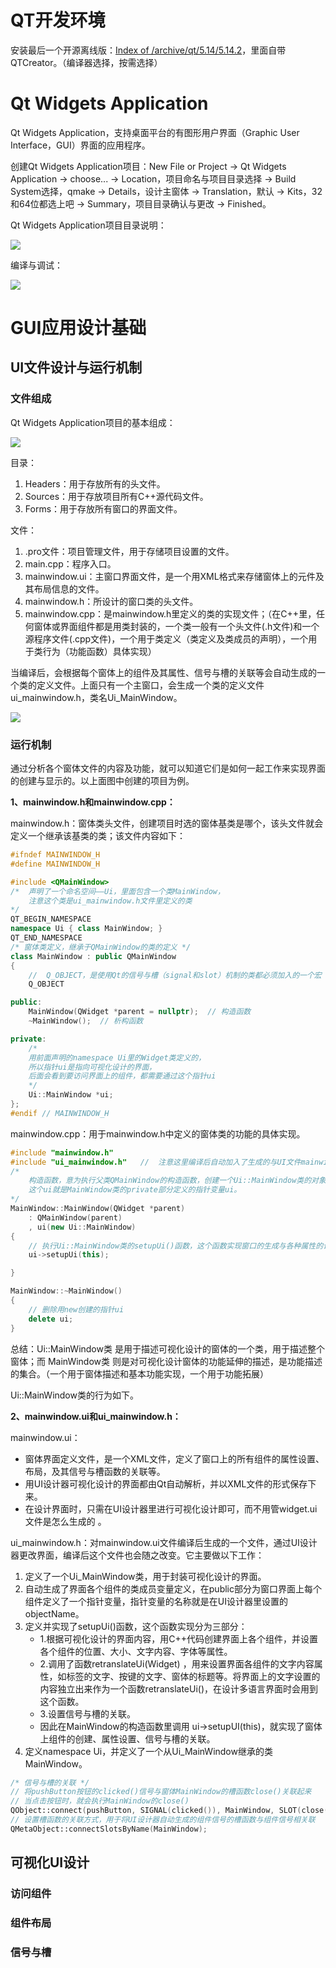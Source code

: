 # QT开发环境

安装最后一个开源离线版：[Index of /archive/qt/5.14/5.14.2](https://download.qt.io/archive/qt/5.14/5.14.2/)，里面自带QTCreator。（编译器选择，按需选择）

# Qt Widgets Application

Qt Widgets Application，支持桌面平台的有图形用户界面（Graphic User Interface，GUI）界面的应用程序。  

创建Qt Widgets Application项目：New File or Project → Qt Widgets Application → choose... → Location，项目命名与项目目录选择 → Build System选择，qmake → Details，设计主窗体 → Translation，默认 → Kits，32和64位都选上吧 → Summary，项目目录确认与更改 → Finished。

Qt Widgets Application项目目录说明：

![](imgQT/1.界面应用程序.png)

编译与调试：

![](imgQT/2.编译与调试工具.png)

# GUI应用设计基础

## UI文件设计与运行机制

### 文件组成

Qt Widgets Application项目的基本组成：

![](imgQT/1.界面应用程序.png)

目录：

1. Headers：用于存放所有的头文件。
2. Sources：用于存放项目所有C++源代码文件。
3. Forms：用于存放所有窗口的界面文件。

文件：

1. .pro文件：项目管理文件，用于存储项目设置的文件。
2. main.cpp：程序入口。
3. mainwindow.ui：主窗口界面文件，是一个用XML格式来存储窗体上的元件及其布局信息的文件。
4. mainwindow.h：所设计的窗口类的头文件。
5. mainwindow.cpp：是mainwindow.h里定义的类的实现文件；（在C++里，任何窗体或界面组件都是用类封装的，一个类一般有一个头文件(.h文件)和一个源程序文件(.cpp文件)，一个用于类定义（类定义及类成员的声明），一个用于类行为（功能函数）具体实现）

当编译后，会根据每个窗体上的组件及其属性、信号与槽的关联等会自动生成的一个类的定义文件。上面只有一个主窗口，会生成一个类的定义文件ui_mainwindow.h，类名Ui_MainWindow。

![](imgQT/3.生成.png)



### 运行机制

通过分析各个窗体文件的内容及功能，就可以知道它们是如何一起工作来实现界面的创建与显示的。以上面图中创建的项目为例。

**1、mainwindow.h和mainwindow.cpp：**

mainwindow.h：窗体类头文件，创建项目时选的窗体基类是哪个，该头文件就会定义一个继承该基类的类；该文件内容如下：

```c++
#ifndef MAINWINDOW_H
#define MAINWINDOW_H

#include <QMainWindow>
/*  声明了一个命名空间——Ui，里面包含一个类MainWindow，
	注意这个类是ui_mainwindow.h文件里定义的类 
*/
QT_BEGIN_NAMESPACE
namespace Ui { class MainWindow; }
QT_END_NAMESPACE
/* 窗体类定义，继承于QMainWindow的类的定义 */
class MainWindow : public QMainWindow
{
    //  Q_OBJECT，是使用Qt的信号与槽（signal和slot）机制的类都必须加入的一个宏
    Q_OBJECT         

public:
    MainWindow(QWidget *parent = nullptr);  // 构造函数
    ~MainWindow();  // 析构函数

private:
    /*
    用前面声明的namespace Ui里的Widget类定义的，
    所以指针ui是指向可视化设计的界面，
    后面会看到要访问界面上的组件，都需要通过这个指针ui
    */
    Ui::MainWindow *ui; 
};
#endif // MAINWINDOW_H
```

mainwindow.cpp：用于mainwindow.h中定义的窗体类的功能的具体实现。

```c++
#include "mainwindow.h"
#include "ui_mainwindow.h"   //  注意这里编译后自动加入了生成的与UI文件mainwindow.ui对应的类定义文件
/*
	构造函数，意为执行父类QMainWindow的构造函数，创建一个Ui::MainWindow类的对象——ui。
	这个ui就是MainWindow类的private部分定义的指针变量ui。
*/
MainWindow::MainWindow(QWidget *parent)
    : QMainWindow(parent)
    , ui(new Ui::MainWindow)
{
    // 执行Ui::MainWindow类的setupUi()函数，这个函数实现窗口的生成与各种属性的设置、信号与槽的关联
    ui->setupUi(this);  

}

MainWindow::~MainWindow()
{
    // 删除用new创建的指针ui
    delete ui;
}
```

总结：Ui::MainWindow类 是用于描述可视化设计的窗体的一个类，用于描述整个窗体；而  MainWindow类 则是对可视化设计窗体的功能延伸的描述，是功能描述的集合。（一个用于窗体描述和基本功能实现，一个用于功能拓展）

Ui::MainWindow类的行为如下。

**2、mainwindow.ui和ui_mainwindow.h：**

mainwindow.ui：

- 窗体界面定义文件，是一个XML文件，定义了窗口上的所有组件的属性设置、布局，及其信号与槽函数的关联等。
- 用UI设计器可视化设计的界面都由Qt自动解析，并以XML文件的形式保存下来。
- 在设计界面时，只需在UI设计器里进行可视化设计即可，而不用管widget.ui文件是怎么生成的  。

ui_mainwindow.h：对mainwindow.ui文件编译后生成的一个文件，通过UI设计器更改界面，编译后这个文件也会随之改变。它主要做以下工作：

1. 定义了一个Ui_MainWindow类，用于封装可视化设计的界面。
2. 自动生成了界面各个组件的类成员变量定义，在public部分为窗口界面上每个组件定义了一个指针变量，指针变量的名称就是在UI设计器里设置的objectName。
3. 定义并实现了setupUi()函数，这个函数实现分为三部分：
   - 1.根据可视化设计的界面内容，用C++代码创建界面上各个组件，并设置各个组件的位置、大小、文字内容、字体等属性。
   - 2.调用了函数retranslateUi(Widget)  ，用来设置界面各组件的文字内容属性，如标签的文字、按键的文字、窗体的标题等。将界面上的文字设置的内容独立出来作为一个函数retranslateUi()，在设计多语言界面时会用到这个函数。  
   - 3.设置信号与槽的关联。  
   - 因此在MainWindow的构造函数里调用 ui->setupUI(this)，就实现了窗体上组件的创建、属性设置、信号与槽的关联。  
4. 定义namespace Ui，并定义了一个从Ui_MainWindow继承的类MainWindow。

```c++
/* 信号与槽的关联 */
// 将pushButton按钮的clicked()信号与窗体MainWindow的槽函数close()关联起来
// 当点击按钮时，就会执行MainWindow的close()
QObject::connect(pushButton, SIGNAL(clicked()), MainWindow, SLOT(close()));
// 设置槽函数的关联方式，用于将UI设计器自动生成的组件信号的槽函数与组件信号相关联
QMetaObject::connectSlotsByName(MainWindow);
```



## 可视化UI设计

### 访问组件



### 组件布局



### 信号与槽

















